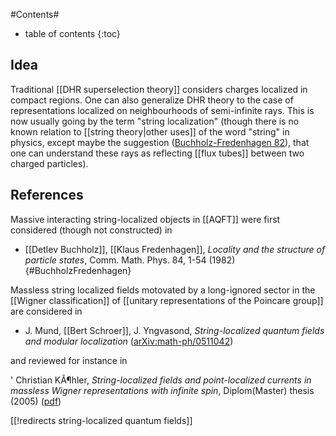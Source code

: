 
#Contents#
* table of contents
{:toc}

## Idea

Traditional [[DHR superselection theory]] considers charges localized in compact regions. One can also generalize DHR theory to the case of representations localized on neighbourhoods of semi-infinite rays. This is now usually going by the term "string localization" (though there is no known relation to [[string theory|other uses]] of the word "string" in physics, except maybe the suggestion ([Buchholz-Fredenhagen 82](#BuchholzFredenhagen)), that one can understand these rays as reflecting [[flux tubes]] between two charged particles).

## References

Massive interacting string-localized objects in [[AQFT]] were first considered (though not constructed) in 

* [[Detlev Buchholz]], [[Klaus Fredenhagen]], _Locality and the structure of particle states_, Comm. Math. Phys. 84, 1-54 (1982)
 {#BuchholzFredenhagen}

Massless string localized fields motovated by a long-ignored sector in the [[Wigner classification]] of [[unitary representations of the Poincare group]] are considered in 

* J. Mund, [[Bert Schroer]], J. Yngvasond, _String-localized quantum fields and modular localization_ ([arXiv:math-ph/0511042](http://arxiv.org/abs/math-ph/0511042))

and reviewed for instance in 

' Christian KÃ¶hler, _String-localized fields and point-localized currents in massless Wigner representations with infinite spin_, Diplom(Master) thesis (2005) ([pdf](http://www.theorie.physik.uni-goettingen.de/forschung/qft/theses/dipl/Koehler.pdf))

[[!redirects string-localized quantum fields]]
